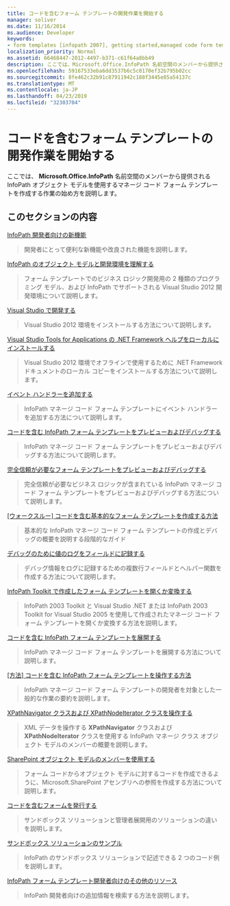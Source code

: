 ```yaml
---
title: コードを含むフォーム テンプレートの開発作業を開始する
manager: soliver
ms.date: 11/16/2014
ms.audience: Developer
keywords:
- form templates [infopath 2007], getting started,managed code form templates [InfoPath 2007], getting started,InfoPath 2007, getting started
localization_priority: Normal
ms.assetid: 66468447-2012-4497-b371-c61f64a8bb49
description: ここでは、Microsoft.Office.InfoPath 名前空間のメンバーから提供される InfoPath オブジェクト モデルを使用するマネージ コード フォーム テンプレートを作成する作業の始め方を説明します。
ms.openlocfilehash: 59167533eba6dd3537b6c5c0170ef32b795b02cc
ms.sourcegitcommit: 8fe462c32b91c87911942c188f3445e85a54137c
ms.translationtype: MT
ms.contentlocale: ja-JP
ms.lasthandoff: 04/23/2019
ms.locfileid: "32303704"
---
```

# <a name="getting-started-developing-form-templates-with-code"></a>コードを含むフォーム テンプレートの開発作業を開始する

ここでは、 **Microsoft.Office.InfoPath** 名前空間のメンバーから提供される InfoPath オブジェクト モデルを使用するマネージ コード フォーム テンプレートを作成する作業の始め方を説明します。 
  
## <a name="in-this-section"></a>このセクションの内容

[InfoPath 開発者向けの新機能](what-s-new-for-infopath-developers.md)
  
> 開発者にとって便利な新機能や改良された機能を説明します。
    
[InfoPath のオブジェクト モデルと開発環境を理解する](understanding-infopath-object-models-and-development-environment.md)
  
> フォーム テンプレートでのビジネス ロジック開発用の 2 種類のプログラミング モデル、および InfoPath でサポートされる Visual Studio 2012 開発環境について説明します。
    
[Visual Studio で開発する](how-to-develop-with-visual-studio.md)
  
> Visual Studio 2012 環境をインストールする方法について説明します。
    
[Visual Studio Tools for Applications の .NET Framework ヘルプをローカルにインストールする](how-to-install-net-framework-help-for-visual-studio-tools-for-applications.md)
  
> Visual Studio 2012 環境でオフラインで使用するために .NET Framework ドキュメントのローカル コピーをインストールする方法について説明します。
    
[イベント ハンドラーを追加する](how-to-add-an-event-handler.md)
  
> InfoPath マネージ コード フォーム テンプレートにイベント ハンドラーを追加する方法について説明します。 
    
[コードを含む InfoPath フォーム テンプレートをプレビューおよびデバッグする](how-to-preview-and-debug-infopath-form-templates-with-code.md)
  
> InfoPath マネージ コード フォーム テンプレートをプレビューおよびデバッグする方法について説明します。
    
[完全信頼が必要なフォーム テンプレートをプレビューおよびデバッグする](how-to-preview-and-debug-form-templates-that-require-full-trust.md)
  
> 完全信頼が必要なビジネス ロジックが含まれている InfoPath マネージ コード フォーム テンプレートをプレビューおよびデバッグする方法について説明します。
    
[[ウォークスルー] コードを含む基本的なフォーム テンプレートを作成する方法](walkthrough-creating-a-basic-form-template-with-code.md)
  
> 基本的な InfoPath マネージ コード フォーム テンプレートの作成とデバッグの概要を説明する段階的なガイド 
    
[デバッグのために値のログをフィールドに記録する](how-to-log-values-to-a-field-for-debugging.md)
  
> デバッグ情報をログに記録するための複数行フィールドとヘルパー関数を作成する方法について説明します。
    
[InfoPath Toolkit で作成したフォーム テンプレートを開くか変換する](how-to-open-or-convert-a-form-template-created-with-the-infopath-toolkit.md)
  
> InfoPath 2003 Toolkit と Visual Studio .NET または InfoPath 2003 Toolkit for Visual Studio 2005 を使用して作成されたマネージ コード フォーム テンプレートを開くか変換する方法を説明します。
    
[コードを含む InfoPath フォーム テンプレートを展開する](how-to-deploy-infopath-form-templates-with-code.md)
  
> InfoPath マネージ コード フォーム テンプレートを展開する方法について説明します。
    
[[方法] コードを含む InfoPath フォーム テンプレートを操作する方法](how-do-iin-infopath-form-templates-with-code.md)
  
> InfoPath マネージ コード フォーム テンプレートの開発者を対象とした一般的な作業の要約を説明します。
    
[XPathNavigator クラスおよび XPathNodeIterator クラスを操作する](how-to-work-with-the-xpathnavigator-and-xpathnodeiterator-classes.md)
  
> XML データを操作する **XPathNavigator** クラスおよび **XPathNodeIterator** クラスを使用する InfoPath マネージ クラス オブジェクト モデルのメンバーの概要を説明します。 
    
[SharePoint オブジェクト モデルのメンバーを使用する](how-to-use-sharepoint-object-model-members.md)
  
> フォーム コードからオブジェクト モデルに対するコードを作成できるように、Microsoft.SharePoint アセンブリへの参照を作成する方法について説明します。
    
[コードを含むフォームを発行する](publishing-forms-with-code.md)
  
> サンドボックス ソリューションと管理者展開用のソリューションの違いを説明します。
    
[サンドボックス ソリューションのサンプル](sample-sandboxed-solutions.md)
  
> InfoPath のサンドボックス ソリューションで記述できる 2 つのコード例を説明します。
    
[InfoPath フォーム テンプレート開発者向けのその他のリソース](additional-resources-for-infopath-form-template-developers.md)
  
> InfoPath 開発者向けの追加情報を検索する方法を説明します。
    

